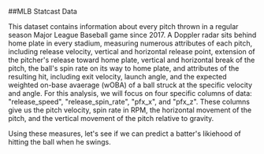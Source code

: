 ##MLB Statcast Data

This dataset contains information about every pitch thrown in a regular season Major League Baseball game since 2017. A Doppler radar sits behind home plate in every stadium, measuring numerous attributes of each pitch, including release velocity, vertical and horizontal release point, extension of the pitcher's release toward home plate, vertical and horizontal break of the pitch, the ball's spin rate on its way to home plate, and attributes of the resulting hit, including exit velocity, launch angle, and the expected weighted on-base avaerage (wOBA) of a ball struck at the specific velocity and angle. For this analysis, we will focus on four specific columns of data: "release_speed", "release_spin_rate", "pfx_x", and "pfx_z".  These columns give us the pitch velocity, spin rate in RPM, the horizontal movement of the pitch, and the vertical movement of the pitch relative to gravity.

Using these measures, let's see if we can predict a batter's likiehood of hitting the ball when he swings.
